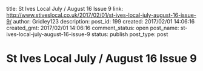 title: St Ives Local July / August 16 Issue 9
link: http://www.stiveslocal.co.uk/2017/02/01/st-ives-local-july-august-16-issue-9/
author: Gridley123
description: 
post_id: 199
created: 2017/02/01 14:06:16
created_gmt: 2017/02/01 14:06:16
comment_status: open
post_name: st-ives-local-july-august-16-issue-9
status: publish
post_type: post

# St Ives Local July / August 16 Issue 9

